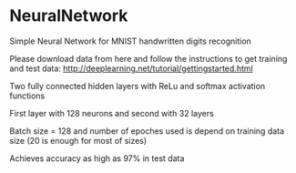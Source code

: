 # NeuralNetwork
Simple Neural Network for MNIST handwritten digits recognition

Please download data from here and follow the instructions to get training and test data: http://deeplearning.net/tutorial/gettingstarted.html

Two fully connected hidden layers with ReLu and softmax activation functions

First layer with 128 neurons and second with 32 layers

Batch size = 128 and number of epoches used is depend on training data size (20 is enough for most of sizes)

Achieves accuracy as high as 97% in test data
